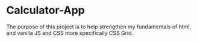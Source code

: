 # Calculator-App

The purpose of this project is to help strengthen my fundamentals of html, and vanilla JS and CSS more specifically CSS Grid.

